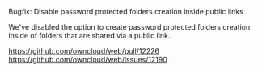 Bugfix: Disable password protected folders creation inside public links

We've disabled the option to create password protected folders creation inside of folders that are shared via a public link.

https://github.com/owncloud/web/pull/12226
https://github.com/owncloud/web/issues/12190
